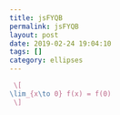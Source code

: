 ```yaml
---
title: jsFYQB
permalink: jsFYQB
layout: post
date: 2019-02-24 19:04:10
tags: []
category: ellipses
---
```


```latex
 \[
\lim_{x\to 0} f(x) = f(0)
 \]
```